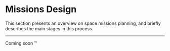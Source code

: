 
# Missions Design

<p class="lead">This section presents an overview on space missions planning, and
briefly describes the main stages in this process.</p>

<hr />
<p class="text-center m-3">Coming soon &trade;</p>
